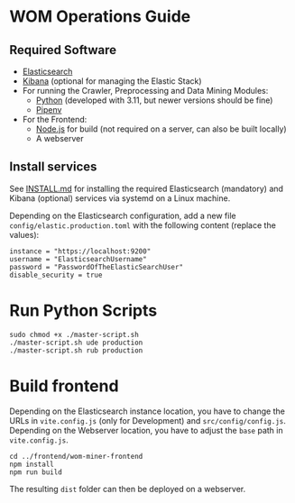 # WOM Operations Guide

## Required Software

- [Elasticsearch](https://www.elastic.co/en/downloads/elasticsearch)
- [Kibana](https://www.elastic.co/de/downloads/kibana) (optional for managing the Elastic Stack)
- For running the Crawler, Preprocessing and Data Mining Modules:
    - [Python](https://www.python.org/downloads/) (developed with 3.11, but newer versions should be fine)
    - [Pipenv](https://pipenv.pypa.io/en/latest/)
- For the Frontend:
    - [Node.js](https://nodejs.org/download) for build (not required on a server, can also be built locally)
    - A webserver

## Install services

See [INSTALL.md](INSTALL.md) for installing the required Elasticsearch (mandatory) and Kibana (optional) services via systemd on a Linux machine.

Depending on the Elasticsearch configuration, add a new file `config/elastic.production.toml` with the following content (replace the values):

```
instance = "https://localhost:9200"
username = "ElasticsearchUsername"
password = "PasswordOfTheElasticSearchUser"
disable_security = true
```

# Run Python Scripts

```
sudo chmod +x ./master-script.sh
./master-script.sh ude production
./master-script.sh rub production
```

# Build frontend

Depending on the Elasticsearch instance location, you have to change the URLs in `vite.config.js` (only for Development) and `src/config/config.js`. Depending on the Webserver location, you have to adjust the `base` path in `vite.config.js`.

```
cd ../frontend/wom-miner-frontend
npm install
npm run build
```

The resulting `dist` folder can then be deployed on a webserver.
